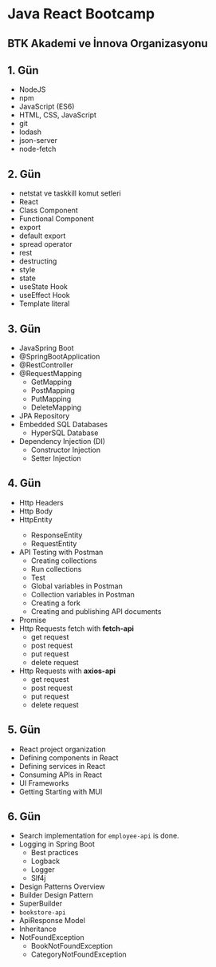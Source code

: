 # Java React Bootcamp
## BTK Akademi ve İnnova Organizasyonu   
## 1. Gün
- NodeJS
- npm
- JavaScript (ES6)
- HTML, CSS, JavaScript
- git 
- lodash
- json-server
- node-fetch

## 2. Gün
- netstat ve taskkill komut setleri
- React 
- Class Component
- Functional Component 
- export
- default export
- spread operator
- rest
- destructing 
- style
- state
- useState Hook
- useEffect Hook
- Template literal 

## 3. Gün
- JavaSpring Boot
- @SpringBootApplication
- @RestController
- @RequestMapping
  - GetMapping
  - PostMapping
  - PutMapping
  - DeleteMapping
- JPA Repository
- Embedded SQL Databases
  - HyperSQL Database
- Dependency Injection (DI)
  - Constructor Injection
  - Setter Injection

## 4. Gün
- Http Headers
- Http Body
- HttpEntity<T>
  - ResponseEntity<T>
  - RequestEntity<T>
- API Testing with Postman
  - Creating collections
  - Run collections
  - Test
  - Global variables in Postman
  - Collection variables in Postman
  - Creating a fork
  - Creating and publishing API documents
- Promise 
- Http Requests fetch with **fetch-api**
  - get request
  - post request
  - put request
  - delete request
- Http Requests with **axios-api**
  - get request
  - post request
  - put request
  - delete request
  
## 5. Gün
- React project organization
- Defining components in React
- Defining services in React
- Consuming APIs in React
- UI Frameworks 
- Getting Starting with MUI

## 6. Gün
- Search implementation for `employee-api` is done.
- Logging in Spring Boot
  - Best practices
  - Logback
  - Logger
  - Slf4j
- Design Patterns Overview
- Builder Design Pattern
- SuperBuilder 
- `bookstore-api`
- ApiResponse Model
- Inheritance
- NotFoundException
  - BookNotFoundException
  - CategoryNotFoundException

